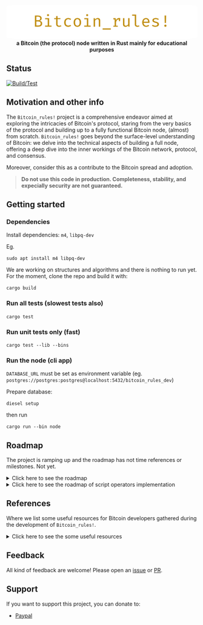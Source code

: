 <div align="center">
 <img src="https://raw.githubusercontent.com/nicolafiorillo/Bitcoin_rules/main/book/images/bitcoin_rules.webp" width="700" alt="Bitcoin_rules!" style="border-radius: 5%">
 <br>
 <strong>
   a Bitcoin (the protocol) node written in Rust mainly for educational purposes
 </strong>
</div>

## Status

[![Build/Test](https://github.com/nicolafiorillo/Bitcoin_rules/workflows/CI/badge.svg)](https://github.com/nicolafiorillo/Bitcoin_rules/actions)

## Motivation and other info

The `Bitcoin_rules!` project is a comprehensive endeavor aimed at exploring the intricacies of Bitcoin's protocol, staring from the very basics of the protocol and building up to a fully functional Bitcoin node, (almost) from scratch. `Bitcoin_rules!` goes beyond the surface-level understanding of Bitcoin: we delve into the technical aspects of building a full node, offering a deep dive into the inner workings of the Bitcoin network, protocol, and consensus.

Moreover, consider this as a contribute to the Bitcoin spread and adoption.

> **Do not use this code in production. Completeness, stability, and expecially security are not guaranteed.**

## Getting started

### Dependencies
Install dependencies: `m4`, `libpq-dev` 

Eg.
```shell
sudo apt install m4 libpq-dev
```

We are working on structures and algorithms and there is nothing to run yet. For the moment, clone the repo and build it with:

```shell
cargo build
```

### Run all tests (slowest tests also)

```shell
cargo test
```

### Run unit tests only (fast)

```shell
cargo test --lib --bins
```


### Run the node (cli app)

`DATABASE_URL` must be set as environment variable (eg. `postgres://postgres:postgres@localhost:5432/bitcoin_rules_dev`)

Prepare database: 

```
diesel setup
```
then run

```
cargo run --bin node
```

## Roadmap
  The project is ramping up and the roadmap has not time references or milestones. Not yet.
<details>
  <summary>Click here to see the roadmap</summary>

- [X] Elliptic Curve Cryptography
  - [X] Finite fields implementation
  - [X] Elliptic curves implementation
  - [X] Elliptic curves over finite fields
  - [X] Bitcoin elliptic curve
- [X] Just enough private/public key cryptography and hash functions
  - [X] Hash256 functions
  - [X] Create signatures
    - [X] Deterministic k generation
  - [X] Signing and verification
- [X] Just enough serialization
  - [X] Standard for Efficient Cryptography (SEC) for public key
    - [X] Compressed and uncompressed
  - [X] Distinguished Encoding Rules (DER) for signatures serialization 
  - [X] Base58 encoding
  - [X] Base58 decoding
  - [X] Wallet Import Format (WIF) format for private key serialization
    - [ ] from wif
    - [X] to wif
  - [X] Variable-length integers (VarInt)
  - [X] Hash160 functions
- [X] Logging
- [X] Transaction structures and serialization
  - [X] Transaction input
  - [X] Transaction output
  - [X] Transaction serialization and deserialization
  - [X] Transaction fees
- [X] Bitcoin scripting language
  - [ ] see [Opcodes](ROADMAP_OPS.md)
- [ ] Transaction validation
  - [X] Pay-to-Public-Key (P2PK)
  - [X] Pay-to-Public-Key-Hash (P2PKH)
  - [X] Multisig (OP_CHECKMULTISIG)
  - [X] Custom data (OP_RETURN)
  - [ ] Pay-to-Script-Hash (P2SH, BIP13)
  Fees
  - [ ] Fee estimation (from external source)
- [ ] Block structures and serialization
  - [X] Block header
  - [X] Target-bits-difficulty
  - [ ] Proof-of-work
- [ ] Block validation
  - [ ] Block reward
  - [X] Difficulty adjustment
- [X] Peer-to-peer network
  - [ ] Network messages serialization and deserialization
  - [ ] Peer-to-peer communication (_*in progress now*_)
    - [ ] Use stateful property-based testing for network communication validation
  - [ ] Peer discovery
  - [ ] Peer-to-peer synchronization
  - [ ] Gossip protocol
- [ ] Payment protocol and verification
  - [ ] SPV
  - [ ] Merkle tree
- [ ] Bloom filters
- [ ] Segregated witness (Segwit)
- [ ] Seed phrase ([BIP39](https://github.com/bitcoin/bips/blob/master/bip-0039.mediawiki))
- [ ] bech32 address format ([BIP173](https://github.com/bitcoin/bips/blob/master/bip-0173.mediawiki))
- [ ] Configuration
- [ ] User interfaces
  - [ ] REPL
    - [ ] Define commands
    - [ ] Command parsing and execution
    - [ ] Command help
    - [ ] Command history
    - [ ] Command completion
  - [ ] API
  - [ ] Messages (via queues)
- [ ] Wallet
  - [ ] Key management
  - [ ] Vanity address
  - [ ] Generate paper wallet (png QRCode)
  - [ ] Generate/send new transaction
  - [ ] Balance
  - [ ] History
  - [ ] Fee estimation (from local chain data)
  - [ ] CoinJoin
  - [ ] Coin selection
  - [ ] Coin control
  - [ ] Hierarchical Deterministic (HD) key derivation
    - [ ] [BIP32](https://github.com/bitcoin/bips/blob/master/bip-0032.mediawiki)
    - [ ] [BIP44](https://github.com/bitcoin/bips/blob/master/bip-0044.mediawiki)
    - [ ] Extended public key
    - [ ] Private key derivation functions (KDF)
    - [ ] Private key derivation from password
- [ ] Private Key generation
  - [X] Random private key generation
  - [ ] Private key generation from seed
- [ ] Passphrase-protected/encrypted private keys ([BIP38](https://github.com/bitcoin/bips/blob/master/bip-0038.mediawiki))
  - [ ] Encrypted private key
- [ ] Other
  - [ ] Multi-Party Computation (MPC)
  - [ ] Payjoin (BIP78)
  - [ ] Partially signed bitcoin transactions (BIP174, BIP370)
  - [ ] Stale-blocks

## Other (scattered) topics beyond the roadmap

- [ ] Bitcoin scripting language
  - [ ] Pay-to-Multisig (P2MS)
  - [ ] Pay-to-Witness-Public-Key-Hash (P2WPKH)
  - [ ] Pay-to-Witness-Script-Hash (P2WSH)
  - [ ] Pay-to-Taproot (P2TR)
  - [ ] Pay-to-Tapscript (P2TS)
  - [ ] Pay-to-Tapscript-Hash (P2TSH)
  - [ ] Pay-to-Taproot-Script-Hash (P2TRSH)
- [ ] Block chain
  - [ ] Block chain data structure
  - [ ] Block chain validation
  - [ ] Block chain synchronization
  - [ ] Block chain reorganization
  - [ ] Block chain pruning
  - [ ] Block chain checkpoints
  - [ ] Block chain forks
  - [ ] Block chain orphan blocks
- [ ] Mining
  - [ ] Mining pool
  - [ ] Mining pool reward
  - [ ] Mining pool payout
  - [ ] Mining pool difficulty
  - [ ] Mining pool block reward
  - [ ] Mining pool block reward distribution
- [ ] Lightning network
- [ ] Payment channels
- [ ] Schnorr signatures
- [ ] Taproot
- [ ] Sidechains
</details>

<details>
  <summary>Click here to see the roadmap of script operators implementation</summary>

- [X] 0x00 - `OP_0`
- [ ] 0x4C - `OP_PUSHDATA1`
- [ ] 0x4D - `OP_PUSHDATA2`
- [ ] 0x4E - `OP_PUSHDATA4`
- [X] 0x4F - `OP_1NEGATE`
- [X] 0x50 - `OP_RESERVED` (as reserved)
- [X] 0x51 - `OP_1`
- [X] 0x52 - `OP_2`
- [X] 0x53 - `OP_3`
- [X] 0x54 - `OP_4`
- [X] 0x55 - `OP_5`
- [X] 0x56 - `OP_6`
- [X] 0x57 - `OP_7`
- [X] 0x58 - `OP_8`
- [X] 0x59 - `OP_9`
- [X] 0x5A - `OP_10`
- [X] 0x5B - `OP_11`
- [X] 0x5C - `OP_12`
- [X] 0x5D - `OP_13`
- [X] 0x5E - `OP_14`
- [X] 0x5F - `OP_15`
- [X] 0x60 - `OP_16`
- [X] 0x61 - `OP_NOP`
- [X] 0x62 - `OP_VER` (as reserved)
- [X] 0x63 - `OP_IF`
- [X] 0x64 - `OP_NOTIF`
- [X] 0x65 - `OP_VERIF` (as reserved)
- [X] 0x66 - `OP_VERNOTIF` (as reserved)
- [X] 0x67 - `OP_ELSE`
- [X] 0x68 - `OP_ENDIF`
- [X] 0x69 - `OP_VERIFY`
- [X] 0x6A - `OP_RETURN`
- [X] 0x6B - `OP_TOALTSTACK`
- [X] 0x6C - `OP_FROMALTSTACK`
- [X] 0x6D - `OP_2DROP`
- [X] 0x6E - `OP_2DUP`
- [X] 0x6F - `OP_3DUP`
- [X] 0x70 - `OP_2OVER`
- [X] 0x71 - `OP_2ROT`
- [X] 0x72 - `OP_2SWAP`
- [X] 0x73 - `OP_IFDUP`
- [X] 0x74 - `OP_DEPTH`
- [X] 0x75 - `OP_DROP`
- [X] 0x76 - `OP_DUP`
- [X] 0x77 - `OP_NIP`
- [X] 0x78 - `OP_OVER`
- [X] 0x79 - `OP_PICK`
- [X] 0x7A - `OP_ROLL`
- [X] 0x7B - `OP_ROT`
- [X] 0x7C - `OP_SWAP`
- [X] 0x7D - `OP_TUCK`
- [X] 0x7E - `OP_CAT` (as deprecated)
- [X] 0x7F - `OP_SUBSTR` (as deprecated)
- [X] 0x80 - `OP_LEFT` (as deprecated)
- [X] 0x81 - `OP_RIGHT` (as deprecated)
- [X] 0x82 - `OP_SIZE`
- [X] 0x83 - `OP_INVERT` (as deprecated)
- [X] 0x84 - `OP_AND` (as deprecated)
- [X] 0x85 - `OP_OR` (as deprecated)
- [X] 0x86 - `OP_XOR` (as deprecated)
- [X] 0x87 - `OP_EQUAL`
- [X] 0x88 - `OP_EQUALVERIFY`
- [X] 0x89 - `OP_RESERVED1` (as reserved)
- [X] 0x8A - `OP_RESERVED2` (as reserved)
- [X] 0x8B - `OP_1ADD`
- [X] 0x8C - `OP_1SUB`
- [X] 0x8D - `OP_2MUL` (as deprecated)
- [X] 0x8E - `OP_2DIV` (as deprecated)
- [X] 0x8F - `OP_NEGATE`
- [X] 0x90 - `OP_ABS`
- [X] 0x91 - `OP_NOT`
- [X] 0x92 - `OP_0NOTEQUAL`
- [X] 0x93 - `OP_ADD`
- [X] 0x94 - `OP_SUB`
- [X] 0x95 - `OP_MUL` (as deprecated)
- [X] 0x96 - `OP_DIV` (as deprecated)
- [X] 0x97 - `OP_MOD` (as deprecated)
- [X] 0x98 - `OP_LSHIFT` (as deprecated)
- [X] 0x99 - `OP_RSHIFT` (as deprecated)
- [X] 0x9A - `OP_BOOLAND`
- [X] 0x9B - `OP_BOOLOR`
- [X] 0x9C - `OP_NUMEQUAL`
- [X] 0x9D - `OP_NUMEQUALVERIFY`
- [X] 0x9E - `OP_NUMNOTEQUAL`
- [X] 0x9F - `OP_LESSTHAN`
- [X] 0xA0 - `OP_GREATERTHAN`
- [X] 0xA1 - `OP_LESSTHANOREQUAL`
- [X] 0xA2 - `OP_GREATERTHANOREQUAL`
- [X] 0xA3 - `OP_MIN`
- [X] 0xA4 - `OP_MAX`
- [X] 0xA5 - `OP_WITHIN`
- [X] 0xA6 - `OP_RIPEMD160`
- [X] 0xA7 - `OP_SHA1`
- [X] 0xA8 - `OP_SHA256`
- [X] 0xA9 - `OP_HASH160`
- [X] 0xAA - `OP_HASH256`
- [ ] 0xAB - `OP_CODESEPARATOR`
- [X] 0xAC - `OP_CHECKSIG`
- [ ] 0xAD - `OP_CHECKSIGVERIFY`
- [X] 0xAE - `OP_CHECKMULTISIG`
- [ ] 0xAF - `OP_CHECKMULTISIGVERIFY`
- [X] 0xB0 - `OP_NOP1` (as ignored)
- [ ] 0xB1 - `OP_CHECKLOCKTIMEVERIFY`
- [ ] 0xB2 - `OP_CHECKSEQUENCEVERIFY`
- [X] 0xB3 - `OP_NOP4` (as ignored)
- [X] 0xB4 - `OP_NOP5` (as ignored)
- [X] 0xB5 - `OP_NOP6` (as ignored)
- [X] 0xB6 - `OP_NOP7` (as ignored)
- [X] 0xB7 - `OP_NOP8` (as ignored)
- [X] 0xB8 - `OP_NOP9` (as ignored)
- [X] 0xB9 - `OP_NOP10` (as ignored)
- [ ] 0xBA - `OP_CHECKSIGADD`
- [X] 0xFD - `OP_PUBKEY`
- [X] 0xFE - `OP_PUBKEYHASH`
- [X] 0xFF - `OP_INVALIDOPCODE`

</details>

## References
Where we list some useful resources for Bitcoin developers gathered during the development of `Bitcoin_rules!`.

<details>
  <summary>Click here to see the some useful resources</summary>

### History
- [The Complete Satoshi](https://satoshi.nakamotoinstitute.org/)
- [The Bitcoin Legacy Project](https://www.thebitcoinlegacyproject.org/)
- [The Incomplete History of Bitcoin Development](https://b10c.me/blog/004-the-incomplete-history-of-bitcoin-development/#)
- [Bitcoin 101: past, present and future ](https://www.musclesatz.com/articles/bitcoin-past-present-future)

### Documentations, references, and articles
- [Elliptic Curve Cryptography](docs/ecc/)
- [Bitcoin Core source code](https://github.com/bitcoin)
- [Bitcoin Wiki](https://en.bitcoin.it/wiki/Main_Page)
- [Bitcoin secp256k1](https://github.com/bitcoin-core/secp256k1)
- [Bitcoin Improvement Proposals (BIPs)](https://github.com/bitcoin/bips)
- [Script](https://en.bitcoin.it/wiki/Script)
- [Bitcoin Core architecture overview](https://jameso.be/dev++2018/#1) by [James O'Beirne](https://twitter.com/jamesob)
- [Bitcoin Developer Guides](https://developer.bitcoin.org/devguide/index.html)
- [Bitcoin Developer Reference](https://developer.bitcoin.org/reference/index.html)
- [Bitcoin Tutorials](https://www.herongyang.com/Bitcoin/)
- [CS120: Bitcoin for Developers I](https://learn.saylor.org/course/view.php?id=500)
- [Technical Bitcoin Resources](https://www.lopp.net/bitcoin-information/technical-resources.html) by [Jameson Loop](https://twitter.com/lopp)
- [Bitcoin Development Tools](https://www.lopp.net/bitcoin-information/developer-tools.html) by [Jameson Loop](https://twitter.com/lopp)
- [A developer-oriented series about Bitcoin](http://davidederosa.com/basic-blockchain-programming/) by [Davide De Rosa](https://twitter.com/keeshux)
- [Libbitcoin library](https://github.com/libbitcoin/libbitcoin-system/wiki)
- [Bitcoin Dev Kit](https://github.com/bitcoindevkit)
- [Bitcoinedge initiative](https://bitcoinedge.org/presentations) presentations.
- [Number Theory in Python](https://github.com/Robert-Campbell-256/Number-Theory-Python)
- [learn me a bitcoin](https://learnmeabitcoin.com/) by [Greg Walker](https://twitter.com/in3rsha)
- [Intel® Digital Random Number Generator (DRNG)](https://www.intel.com/content/dam/develop/external/us/en/documents/drng-software-implementation-guide-2-1-185467.pdf)
- [Elliptic Curve Cryptography: a gentle introduction](https://andrea.corbellini.name/2015/05/17/elliptic-curve-cryptography-a-gentle-introduction/)
- [(Some of) the math behind Bech32 addresses](https://medium.com/@meshcollider/some-of-the-math-behind-bech32-addresses-cf03c7496285)
- [Bitcoins the hard way: Using the raw Bitcoin protocol](http://www.righto.com/2014/02/bitcoins-hard-way-using-raw-bitcoin.html)
- [MIT Bitcoin Club](https://www.youtube.com/@MITBitcoinClub/videos)
- [What are hash functions used for in bitcoin?](https://bitcoin.stackexchange.com/questions/120418/what-are-hash-functions-used-for-in-bitcoin)
- [The difficulty in the bitcoin protocol](https://leftasexercise.com/2018/06/04/the-difficulty-in-the-bitcoin-protocol/)
- [Ch12: Something on Bits, Target, Difficulty](https://medium.com/@ackhor/ch12-something-on-bits-target-difficulty-f863134061fb)
- [The Challenges of Optimizing Unspent Output Selection](https://blog.lopp.net/the-challenges-of-optimizing-unspent-output-selection/)
- [How does block synchronization work in Bitcoin Core today?](https://bitcoin.stackexchange.com/questions/121292/how-does-block-synchronization-work-in-bitcoin-core-today)
- [Bloom Filters](https://samwho.dev/bloom-filters/)
- [Testnet](https://bitcoinwiki.org/wiki/testnet)
- [Networking](https://learnmeabitcoin.com/technical/networking/)
- [P2SH](https://learnmeabitcoin.com/technical/script/p2sh/)
- [Protocol rules](https://en.bitcoin.it/wiki/Protocol_rules)

### Books
- [Mastering Bitcoin, 2nd ed.](https://github.com/bitcoinbook/bitcoinbook)
- [Programming Bitcoin](https://github.com/jimmysong/programmingbitcoin)

### BIPs
- [BIP 39](https://github.com/bitcoin/bips/blob/master/bip-0039.mediawiki)

### Literature
- ["_Bitcoin was not forged in a vacuum_"](https://nakamotoinstitute.org/literature/)

### Courses
- [MIT, MAS.S62-Spring 2018, Cryptocurrency Engineering and Design](https://www.youtube.com/watch?v=l2iv2MiGaYI)
- [bitcoin-curriculum](https://github.com/chaincodelabs/bitcoin-curriculum)
- [Seminar for Bitcoin and Lightning protocol](https://chaincode.gitbook.io/seminars/)
- [Plan B Network](https://planb.network/)

### Tools
- [Bitcoin Script Debugger](https://github.com/bitcoin-core/btcdeb)
- [Hashing Online Tools](https://emn178.github.io/online-tools/index.html)
- [Bitnodes](https://bitnodes.io/)

### Interesting stuff
- [REWARD offered for hash collisions for SHA1, SHA256, RIPEMD160 and other](https://bitcointalk.org/index.php?topic=293382.0) by [Peter Todd](https://twitter.com/peterktodd)
- [Bitcoin's Academic Pedigree](https://queue.acm.org/detail.cfm?id=3136559) by [Arvind Narayanan](https://twitter.com/random_walker)
- [BitBox02: Diceware lookup table ](https://bitbox.swiss/bitbox02/BitBox_Diceware_LookupTable.pdf)
- [Recovering Bitcoin private keys using weak signatures from the blockchain](https://web.archive.org/web/20160308014317/http://www.nilsschneider.net/2013/01/28/recovering-bitcoin-private-keys.html)
- [Bitcoin private key database](https://isidoroghezzi.bitbucket.io/directory-js/?page=1&network=0)
- [Satoshi - Sirius emails 2009-2011](https://mmalmi.github.io/satoshi/)
- [Know Your Coin Privacy](https://kycp.org/)
- [Debugging Bitcoin Core](https://github.com/fjahr/debugging_bitcoin)
- [Bitcoin Traffic Sniffer and Analyzer](https://www.codeproject.com/Articles/895917/Bitcoin-Traffic-Sniffer-and-Analyzer)
- [TimechainStats](https://timechainstats.com/)
- [ECDSA: Revealing the private key, if nonce known (NIST256p)](https://asecuritysite.com/cracking/ecd2)
- [How to compile Bitcoin Core and run the unit and functional tests](https://jonatack.github.io/articles/how-to-compile-bitcoin-core-and-run-the-tests)
- [Using debuggers with Bitcoin Core](https://gist.github.com/LarryRuane/8c6e8de82f6e2b360ca54dd751388af6)

### People
- [Peter Todd](https://petertodd.org/)
- [Hal Finney](https://en.wikipedia.org/wiki/Hal_Finney_(computer_scientist))
- [Pieter Wuille](https://twitter.com/pwuille)
- [Jimmi Song](https://medium.com/@jimmysong)
- [Mike Hearn](https://plan99.net/~mike/index.html)
- [Jameson Lopp](https://github.com/jlopp)

### Communities
- [Bitcoin Forum](https://bitcointalk.org/index.php)
- [Bitcoin Stack Exchange](https://bitcoin.stackexchange.com/)
- [Delving Bitcoin](https://delvingbitcoin.org)
- [Bitcoin Optech](https://bitcoinops.org/)

### `Rust` 

- [Common Rust Lifetime Misconceptions](https://github.com/pretzelhammer/rust-blog/blob/master/posts/common-rust-lifetime-misconceptions.md)
- [Rust Lifetimes: A Complete Guide to Ownership and Borrowing](https://earthly.dev/blog/rust-lifetimes-ownership-burrowing/)
- [Rusts Module System Explained](https://aloso.github.io/2021/03/28/module-system.html)
- [Exploring Binary](https://www.exploringbinary.com/)

### `PostgreSQL`

- [Data Types](https://www.postgresql.org/docs/current/datatype.html)
- [postgresql/Diesel Rust types](https://gist.github.com/steveh/7c7145409a5eed6b698ee8b609b6d1fc)
</details>

## Feedback

All kind of feedback are welcome! Please open an [issue](https://github.com/nicolafiorillo/Bitcoin_rules/issues) or [PR](https://github.com/nicolafiorillo/Bitcoin_rules/pulls).

## Support

If you want to support this project, you can donate to: 

- [Paypal](https://paypal.me/nicolafiorillo)
